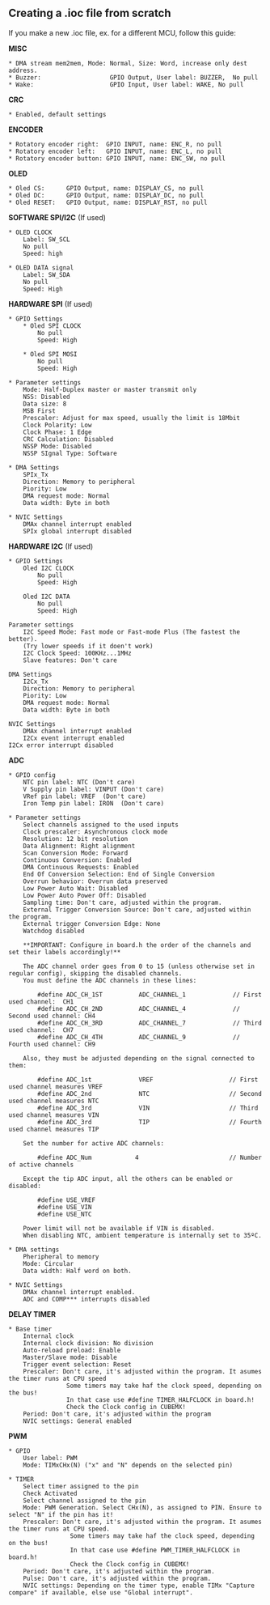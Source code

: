 ## Creating a .ioc file from scratch

If you make a new .ioc file, ex. for a different MCU, follow this guide:<br>

**MISC**<br>

    * DMA stream mem2mem, Mode: Normal, Size: Word, increase only dest address.   
    * Buzzer:                   GPIO Output, User label: BUZZER,  No pull
    * Wake:                     GPIO Input, User label: WAKE, No pull       
      
      
**CRC**<br>

    * Enabled, default settings
        
        
**ENCODER**<br>

    * Rotatory encoder right:  GPIO INPUT, name: ENC_R, no pull
    * Rotatory encoder left:   GPIO INPUT, name: ENC_L, no pull
    * Rotatory encoder button: GPIO INPUT, name: ENC_SW, no pull
        
        
**OLED**<br>

    * Oled CS:      GPIO Output, name: DISPLAY_CS, no pull
    * Oled DC:      GPIO Output, name: DISPLAY_DC, no pull
    * Oled RESET:   GPIO Output, name: DISPLAY_RST, no pull


**SOFTWARE SPI/I2C** (If used)<br>

    * OLED CLOCK
        Label: SW_SCL
        No pull
        Speed: high
        
    * OLED DATA signal
        Label: SW_SDA
        No pull
        Speed: High
        
        
**HARDWARE SPI** (If used)<br>

    * GPIO Settings
        * Oled SPI CLOCK
            No pull
            Speed: High
            
        * Oled SPI MOSI
            No pull
            Speed: High
            
    * Parameter settings
        Mode: Half-Duplex master or master transmit only
        NSS: Disabled
        Data size: 8
        MSB First
        Prescaler: Adjust for max speed, usually the limit is 18Mbit
        Clock Polarity: Low
        Clock Phase: 1 Edge
        CRC Calculation: Disabled
        NSSP Mode: Disabled
        NSSP SIgnal Type: Software
        
    * DMA Settings
        SPIx_Tx
        Direction: Memory to peripheral
        Piority: Low
        DMA request mode: Normal
        Data width: Byte in both
        
    * NVIC Settings
        DMAx channel interrupt enabled
        SPIx global interrupt disabled
        
        
**HARDWARE I2C** (If used)<br>

    * GPIO Settings
        Oled I2C CLOCK
            No pull
            Speed: High
            
        Oled I2C DATA
            No pull
            Speed: High

    Parameter settings
        I2C Speed Mode: Fast mode or Fast-mode Plus (The fastest the better).
        (Try lower speeds if it doen't work)
        I2C Clock Speed: 100KHz...1MHz
        Slave features: Don't care             
        
    DMA Settings
        I2Cx_Tx
        Direction: Memory to peripheral
        Piority: Low
        DMA request mode: Normal
        Data width: Byte in both           
        
    NVIC Settings
        DMAx channel interrupt enabled
        I2Cx event interrupt enabled  
	I2Cx error interrupt disabled  
        
        
**ADC**<br>

    * GPIO config
        NTC pin label: NTC (Don't care)
        V Supply pin label: VINPUT (Don't care)
        VRef pin label: VREF  (Don't care)
        Iron Temp pin label: IRON  (Don't care)
        
    * Parameter settings
        Select channels assigned to the used inputs
        Clock prescaler: Asynchronous clock mode
        Resolution: 12 bit resolution
        Data Alignment: Right alignment
        Scan Conversion Mode: Forward
        Continuous Conversion: Enabled
        DMA Continuous Requests: Enabled
        End Of Conversion Selection: End of Single Conversion
        Overrun behavior: Overrun data preserved
        Low Power Auto Wait: Disabled
        Low Power Auto Power Off: Disabled
        Sampling time: Don't care, adjusted within the program.
        External Trigger Conversion Source: Don't care, adjusted within the program.
        External trigger Conversion Edge: None
        Watchdog disabled
            
        **IMPORTANT: Configure in board.h the order of the channels and set their labels accordingly!**
        
        The ADC channel order goes from 0 to 15 (unless otherwise set in regular config), skipping the disabled channels.
        You must define the ADC channels in these lines:
              
            #define ADC_CH_1ST          ADC_CHANNEL_1             // First used channel:  CH1
            #define ADC_CH_2ND          ADC_CHANNEL_4             // Second used channel: CH4
            #define ADC_CH_3RD          ADC_CHANNEL_7             // Third used channel:  CH7
            #define ADC_CH_4TH          ADC_CHANNEL_9             // Fourth used channel: CH9
        
        Also, they must be adjusted depending on the signal connected to them:
      
            #define ADC_1st             VREF                     // First used channel measures VREF
            #define ADC_2nd             NTC                      // Second used channel measures NTC
            #define ADC_3rd             VIN                      // Third used channel measures VIN
            #define ADC_3rd             TIP                      // Fourth used channel measures TIP
                
        Set the number for active ADC channels:
              
            #define ADC_Num            4                         // Number of active channels
                  
        Except the tip ADC input, all the others can be enabled or disabled:
        
            #define USE_VREF
            #define USE_VIN
            #define USE_NTC
       
        Power limit will not be available if VIN is disabled.
        When disabling NTC, ambient temperature is internally set to 35ºC.
		
    * DMA settings
        Pheripheral to memory
        Mode: Circular
        Data width: Half word on both.           
		
    * NVIC Settings
        DMAx channel interrupt enabled.
        ADC and COMP*** interrupts disabled 


**DELAY TIMER**<br>

    * Base timer
        Internal clock
        Internal clock division: No division
        Auto-reload preload: Enable
        Master/Slave mode: Disable
        Trigger event selection: Reset
        Prescaler: Don't care, it's adjusted within the program. It asumes the timer runs at CPU speed
                    Some timers may take haf the clock speed, depending on the bus!
                    In that case use #define TIMER_HALFCLOCK in board.h!
                    Check the Clock config in CUBEMX!
        Period: Don't care, it's adjusted within the program
        NVIC settings: General enabled


**PWM**<br>

    * GPIO
        User label: PWM
        Mode: TIMxCHx(N) ("x" and "N" depends on the selected pin)
        
    * TIMER
        Select timer assigned to the pin
        Check Activated
        Select channel assigned to the pin
        Mode: PWM Generation. Select CHx(N), as assigned to PIN. Ensure to select "N" if the pin has it!
        Prescaler: Don't care, it's adjusted within the program. It asumes the timer runs at CPU speed.
                     Some timers may take haf the clock speed, depending on the bus!
                     In that case use #define PWM_TIMER_HALFCLOCK in board.h!
                     Check the Clock config in CUBEMX!
        Period: Don't care, it's adjusted within the program.
        Pulse: Don't care, it's adjusted within the program.
        NVIC settings: Depending on the timer type, enable TIMx "Capture compare" if available, else use "Global interrupt".
